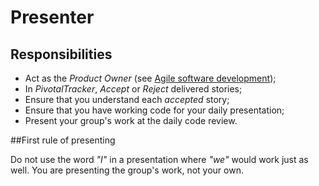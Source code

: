 # Presenter

## Responsibilities

* Act as the *Product Owner* (see [Agile software development](http://en.wikipedia.org/wiki/Agile_software_development));
* In *PivotalTracker*, *Accept* or *Reject* delivered stories;
* Ensure that you understand each *accepted* story;
* Ensure that you have working code for your daily presentation;
* Present your group's work at the daily code review.

##First rule of presenting

Do not use the word *"I"* in a presentation where *"we"* would work just as well. You are presenting the group's work, not your own.
